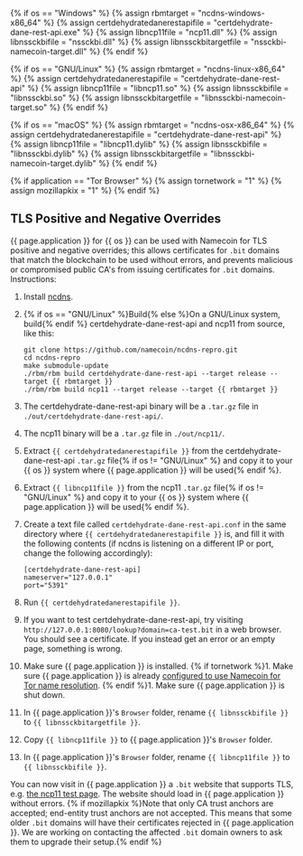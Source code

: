 {% if os == "Windows" %}
{% assign rbmtarget = "ncdns-windows-x86_64" %}
{% assign certdehydratedanerestapifile = "certdehydrate-dane-rest-api.exe" %}
{% assign libncp11file = "ncp11.dll" %}
{% assign libnssckbifile = "nssckbi.dll" %}
{% assign libnssckbitargetfile = "nssckbi-namecoin-target.dll" %}
{% endif %}

{% if os == "GNU/Linux" %}
{% assign rbmtarget = "ncdns-linux-x86_64" %}
{% assign certdehydratedanerestapifile = "certdehydrate-dane-rest-api" %}
{% assign libncp11file = "libncp11.so" %}
{% assign libnssckbifile = "libnssckbi.so" %}
{% assign libnssckbitargetfile = "libnssckbi-namecoin-target.so" %}
{% endif %}

{% if os == "macOS" %}
{% assign rbmtarget = "ncdns-osx-x86_64" %}
{% assign certdehydratedanerestapifile = "certdehydrate-dane-rest-api" %}
{% assign libncp11file = "libncp11.dylib" %}
{% assign libnssckbifile = "libnssckbi.dylib" %}
{% assign libnssckbitargetfile = "libnssckbi-namecoin-target.dylib" %}
{% endif %}

{% if application == "Tor Browser" %}
{% assign tornetwork = "1" %}
{% assign mozillapkix = "1" %}
{% endif %}

## TLS Positive and Negative Overrides

{{ page.application }} for {{ os }} can be used with Namecoin for TLS positive and negative overrides; this allows certificates for `.bit` domains that match the blockchain to be used without errors, and prevents malicious or compromised public CA's from issuing certificates for `.bit` domains.  Instructions:

1. Install [ncdns]({{site.baseurl}}docs/ncdns/).
1. {% if os == "GNU/Linux" %}Build{% else %}On a GNU/Linux system, build{% endif %} certdehydrate-dane-rest-api and ncp11 from source, like this:
   
       git clone https://github.com/namecoin/ncdns-repro.git
       cd ncdns-repro
       make submodule-update
       ./rbm/rbm build certdehydrate-dane-rest-api --target release --target {{ rbmtarget }}
       ./rbm/rbm build ncp11 --target release --target {{ rbmtarget }}
   
1. The certdehydrate-dane-rest-api binary will be a `.tar.gz` file in `./out/certdehydrate-dane-rest-api/`.
1. The ncp11 binary will be a `.tar.gz` file in `./out/ncp11/`.
1. Extract `{{ certdehydratedanerestapifile }}` from the certdehydrate-dane-rest-api `.tar.gz` file{% if os != "GNU/Linux" %} and copy it to your {{ os }} system where {{ page.application }} will be used{% endif %}.
1. Extract `{{ libncp11file }}` from the ncp11 `.tar.gz` file{% if os != "GNU/Linux" %} and copy it to your {{ os }} system where {{ page.application }} will be used{% endif %}.
1. Create a text file called `certdehydrate-dane-rest-api.conf` in the same directory where `{{ certdehydratedanerestapifile }}` is, and fill it with the following contents (if ncdns is listening on a different IP or port, change the following accordingly):
   
       [certdehydrate-dane-rest-api]
       nameserver="127.0.0.1"
       port="5391"
   
1. Run `{{ certdehydratedanerestapifile }}`.
1. If you want to test certdehydrate-dane-rest-api, try visiting `http://127.0.0.1:8080/lookup?domain=ca-test.bit` in a web browser.  You should see a certificate.  If you instead get an error or an empty page, something is wrong.
1. Make sure {{ page.application }} is installed.
{% if tornetwork %}1. Make sure {{ page.application }} is already [configured to use Namecoin for Tor name resolution]({{site.baseurl}}docs/tor-resolution/).
{% endif %}1. Make sure {{ page.application }} is shut down.
1. In {{ page.application }}'s `Browser` folder, rename `{{ libnssckbifile }}` to `{{ libnssckbitargetfile }}`.
1. Copy `{{ libncp11file }}` to {{ page.application }}'s `Browser` folder.
1. In {{ page.application }}'s `Browser` folder, rename `{{ libncp11file }}` to `{{ libnssckbifile }}`.

You can now visit in {{ page.application }} a `.bit` website that supports TLS, e.g. [the ncp11 test page](https://ca-test.bit/).  The website should load in {{ page.application }} without errors.  {% if mozillapkix %}Note that only CA trust anchors are accepted; end-entity trust anchors are not accepted.  This means that some older `.bit` domains will have their certificates rejected in {{ page.application }}.  We are working on contacting the affected `.bit` domain owners to ask them to upgrade their setup.{% endif %}

